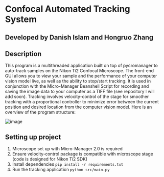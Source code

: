 # Confocal Automated Tracking System

## Developed by Danish Islam and Hongruo Zhang

## Description

This program is a multithreaded application built on top of pycromanager to auto-track samples on the Nikon Ti2 Confocal Microscope. The front-end GUI allows you to view your sample and the performance of your computer vision model live, as well as the ability to stop/start tracking. It is used in conjunction with the Micro-Manager Beanshell Script for recording and saving the image data to your computer as a TIFF file (see repository I will add soon). Tracking involves velocity-control of the stage for smoother tracking with a proportional controller to minimize error between the current position and desired location from the computer vision model. Here is an overview of the program structure:

![image](https://github.com/zhenlab-ltri/Ti2-Tracking-Application/assets/105610097/e5721187-327a-4bbd-8461-d7274876d09e)

## Setting up project

1. Microscope set up with Micro-Manager 2.0 is required
2. Ensure velocity-control package is compatible with microscope stage (code is designed for Nikon Ti2 SDK)
3. Install dependencies
```pip install -r requirements.txt```
5. Run the tracking application
```python src/main.py```
